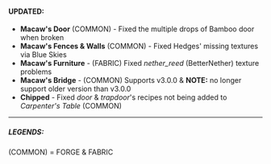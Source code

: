 #### UPDATED:
- **Macaw's Door** (COMMON) - Fixed the multiple drops of Bamboo door when broken 
- **Macaw's Fences & Walls** (COMMON) - Fixed Hedges' missing textures via Blue Skies 
- **Macaw's Furniture** - (FABRIC) Fixed _nether_reed_ (BetterNether) texture problems
- **Macaw's Bridge** - (COMMON) Supports v3.0.0 & **NOTE:**  no longer support older version than v3.0.0
- **Chipped** - Fixed _door_ & _trapdoor_'s recipes not being added to _Carpenter's Table_ (COMMON)

---
##### LEGENDS: 
(COMMON) = FORGE & FABRIC